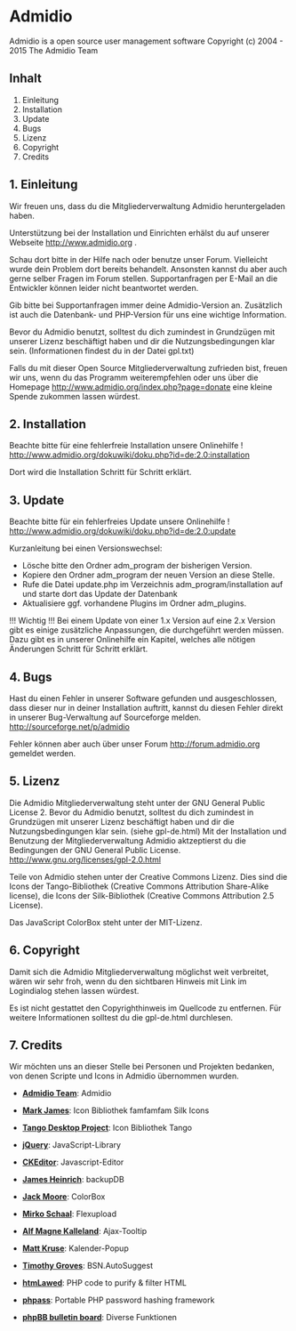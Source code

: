 # Admidio

Admidio is a open source user management software
Copyright (c) 2004 - 2015 The Admidio Team


## Inhalt

1. Einleitung
2. Installation
3. Update
4. Bugs
5. Lizenz
6. Copyright
7. Credits


## 1. Einleitung

Wir freuen uns, dass du die Mitgliederverwaltung Admidio heruntergeladen
haben.

Unterstützung bei der Installation und Einrichten erhälst du auf
unserer Webseite http://www.admidio.org .

Schau dort bitte in der Hilfe nach oder benutze unser Forum. Vielleicht
wurde dein Problem dort bereits behandelt. Ansonsten kannst du
aber auch gerne selber Fragen im Forum stellen. Supportanfragen per
E-Mail an die Entwickler können leider nicht beantwortet werden.

Gib bitte bei Supportanfragen immer deine Admidio-Version an.
Zusätzlich ist auch die Datenbank- und PHP-Version für uns eine wichtige
Information.

Bevor du Admidio benutzt, solltest du dich zumindest in Grundzügen mit
unserer Lizenz beschäftigt haben und dir die Nutzungsbedingungen klar
sein. (Informationen findest du in der Datei gpl.txt)

Falls du mit dieser Open Source Mitgliederverwaltung zufrieden bist,
freuen wir uns, wenn du das Programm weiterempfehlen oder uns über
die Homepage http://www.admidio.org/index.php?page=donate eine kleine
Spende zukommen lassen würdest.


## 2. Installation

Beachte bitte für eine fehlerfreie Installation unsere Onlinehilfe !
http://www.admidio.org/dokuwiki/doku.php?id=de:2.0:installation

Dort wird die Installation Schritt für Schritt erklärt.


## 3. Update

Beachte bitte für ein fehlerfreies Update unsere Onlinehilfe !
http://www.admidio.org/dokuwiki/doku.php?id=de:2.0:update

Kurzanleitung bei einen Versionswechsel:

- Lösche bitte den Ordner adm_program der bisherigen Version.
- Kopiere den Ordner adm_program der neuen Version an diese Stelle.
- Rufe die Datei update.php im Verzeichnis adm_program/installation
  auf und starte dort das Update der Datenbank
- Aktualisiere ggf. vorhandene Plugins im Ordner adm_plugins.

!!! Wichtig !!!
Bei einem Update von einer 1.x Version auf eine 2.x Version gibt es einige
zusätzliche Anpassungen, die durchgeführt werden müssen. Dazu gibt es in
unserer Onlinehilfe ein Kapitel, welches alle nötigen Änderungen
Schritt für Schritt erklärt.


## 4. Bugs

Hast du einen Fehler in unserer Software gefunden und ausgeschlossen,
dass dieser nur in deiner Installation auftritt, kannst du diesen Fehler
direkt in unserer Bug-Verwaltung auf Sourceforge melden.
http://sourceforge.net/p/admidio

Fehler können aber auch über unser Forum http://forum.admidio.org
gemeldet werden.


## 5. Lizenz

Die Admidio Mitgliederverwaltung steht unter der GNU General Public
License 2. Bevor du Admidio benutzt, solltest du dich zumindest in
Grundzügen mit unserer Lizenz beschäftigt haben und dir die
Nutzungsbedingungen klar sein. (siehe gpl-de.html)  Mit der Installation
und Benutzung der Mitgliederverwaltung Admidio aktzeptierst du die
Bedingungen der GNU General Public License.
http://www.gnu.org/licenses/gpl-2.0.html

Teile von Admidio stehen unter der Creative Commons Lizenz. Dies sind die
Icons der Tango-Bibliothek (Creative Commons Attribution Share-Alike license),
die Icons der Silk-Bibliothek (Creative Commons Attribution 2.5 License).

Das JavaScript ColorBox steht unter der MIT-Lizenz.

## 6. Copyright

Damit sich die Admidio Mitgliederverwaltung möglichst weit verbreitet,
wären wir sehr froh, wenn du den sichtbaren Hinweis mit Link im
Logindialog stehen lassen würdest.

Es ist nicht gestattet den Copyrighthinweis im Quellcode zu entfernen.
Für weitere Informationen solltest du die gpl-de.html durchlesen.


## 7. Credits

Wir möchten uns an dieser Stelle bei Personen und Projekten bedanken,
von denen Scripte und Icons in Admidio übernommen wurden.

- **[Admidio Team](http://www.admidio.org/index.php?page=team)**: Admidio

- **[Mark James](http://www.famfamfam.com)**: Icon Bibliothek famfamfam
    Silk Icons

- **[Tango Desktop Project](http://tango.freedesktop.org)**: Icon Bibliothek Tango

- **[jQuery](http://www.jquery.com)**: JavaScript-Library

- **[CKEditor](http://www.ckeditor.com)**: Javascript-Editor

- **[James Heinrich](http://www.silisoftware.com)**: backupDB

- **[Jack Moore](http://colorpowered.com/colorbox)**: ColorBox

- **[Mirko Schaal](http://www.splinelab.de/flexupload)**: Flexupload

- **[Alf Magne Kalleland](http://www.dhtmlgoodies.com)**: Ajax-Tooltip

- **[Matt Kruse](http://www.mattkruse.com)**: Kalender-Popup

- **[Timothy Groves](http://www.brandspankingnew.net)**: BSN.AutoSuggest

- **[htmLawed](http://www.bioinformatics.org/phplabware/internal_utilities/htmLawed/)**: PHP code to purify & filter HTML

- **[phpass](http://www.openwall.com/phpass/)**: Portable PHP password hashing framework

- **[phpBB bulletin board](http://www.phpbb.com)**: Diverse Funktionen
